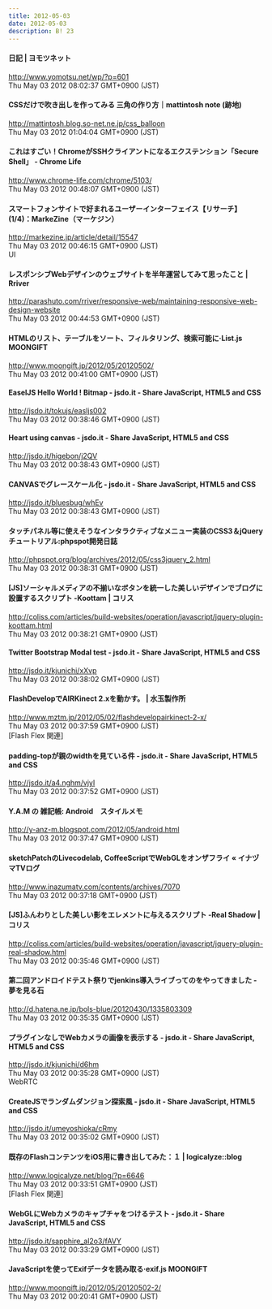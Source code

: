 ```yaml
---
title: 2012-05-03
date: 2012-05-03
description: B! 23
---
```


#### 日記 | ヨモツネット
http://www.yomotsu.net/wp/?p=601<br>
Thu May 03 2012 08:02:37 GMT+0900 (JST)<br>


#### CSSだけで吹き出しを作ってみる 三角の作り方｜mattintosh note (跡地)
http://mattintosh.blog.so-net.ne.jp/css_balloon<br>
Thu May 03 2012 01:04:04 GMT+0900 (JST)<br>


#### これはすごい！ChromeがSSHクライアントになるエクステンション「Secure Shell」 - Chrome Life
http://www.chrome-life.com/chrome/5103/<br>
Thu May 03 2012 00:48:07 GMT+0900 (JST)<br>


#### スマートフォンサイトで好まれるユーザーインターフェイス【リサーチ】 (1/4)：MarkeZine（マーケジン）
http://markezine.jp/article/detail/15547<br>
Thu May 03 2012 00:46:15 GMT+0900 (JST)<br>
UI


#### レスポンシブWebデザインのウェブサイトを半年運営してみて思ったこと  |  Rriver
http://parashuto.com/rriver/responsive-web/maintaining-responsive-web-design-website<br>
Thu May 03 2012 00:44:53 GMT+0900 (JST)<br>


#### HTMLのリスト、テーブルをソート、フィルタリング、検索可能に·List.js MOONGIFT
http://www.moongift.jp/2012/05/20120502/<br>
Thu May 03 2012 00:41:00 GMT+0900 (JST)<br>


#### EaselJS Hello World ! Bitmap - jsdo.it - Share JavaScript, HTML5 and CSS
http://jsdo.it/tokujs/easljs002<br>
Thu May 03 2012 00:38:46 GMT+0900 (JST)<br>


#### Heart using canvas - jsdo.it - Share JavaScript, HTML5 and CSS
http://jsdo.it/higebon/j2QV<br>
Thu May 03 2012 00:38:43 GMT+0900 (JST)<br>


#### CANVASでグレースケール化 - jsdo.it - Share JavaScript, HTML5 and CSS
http://jsdo.it/bluesbug/whEv<br>
Thu May 03 2012 00:38:43 GMT+0900 (JST)<br>


#### タッチパネル等に使えそうなインタラクティブなメニュー実装のCSS3＆jQueryチュートリアル:phpspot開発日誌
http://phpspot.org/blog/archives/2012/05/css3jquery_2.html<br>
Thu May 03 2012 00:38:31 GMT+0900 (JST)<br>


####   [JS]ソーシャルメディアの不揃いなボタンを統一した美しいデザインでブログに設置するスクリプト -Koottam | コリス
http://coliss.com/articles/build-websites/operation/javascript/jquery-plugin-koottam.html<br>
Thu May 03 2012 00:38:21 GMT+0900 (JST)<br>


#### Twitter Bootstrap Modal test - jsdo.it - Share JavaScript, HTML5 and CSS
http://jsdo.it/kjunichi/xXvp<br>
Thu May 03 2012 00:38:02 GMT+0900 (JST)<br>


#### FlashDevelopでAIRKinect 2.xを動かす。 | 水玉製作所
http://www.mztm.jp/2012/05/02/flashdevelopairkinect-2-x/<br>
Thu May 03 2012 00:37:59 GMT+0900 (JST)<br>
[Flash Flex 関連]


#### padding-topが親のwidthを見ている件 - jsdo.it - Share JavaScript, HTML5 and CSS
http://jsdo.it/a4.nghm/vjyI<br>
Thu May 03 2012 00:37:52 GMT+0900 (JST)<br>


#### Y.A.M の 雑記帳: Android　スタイルメモ
http://y-anz-m.blogspot.com/2012/05/android.html<br>
Thu May 03 2012 00:37:47 GMT+0900 (JST)<br>


#### sketchPatchのLivecodelab, CoffeeScriptでWebGLをオンザフライ « イナヅマTVログ
http://www.inazumatv.com/contents/archives/7070<br>
Thu May 03 2012 00:37:18 GMT+0900 (JST)<br>


####   [JS]ふんわりとした美しい影をエレメントに与えるスクリプト -Real Shadow | コリス
http://coliss.com/articles/build-websites/operation/javascript/jquery-plugin-real-shadow.html<br>
Thu May 03 2012 00:35:46 GMT+0900 (JST)<br>


#### 第二回アンドロイドテスト祭りでjenkins導入ライブってのをやってきました - 夢を見る石
http://d.hatena.ne.jp/bols-blue/20120430/1335803309<br>
Thu May 03 2012 00:35:35 GMT+0900 (JST)<br>


#### プラグインなしでWebカメラの画像を表示する - jsdo.it - Share JavaScript, HTML5 and CSS
http://jsdo.it/kjunichi/d6hm<br>
Thu May 03 2012 00:35:28 GMT+0900 (JST)<br>
WebRTC


#### CreateJSでランダムダンジョン探索風 - jsdo.it - Share JavaScript, HTML5 and CSS
http://jsdo.it/umeyoshioka/cRmy<br>
Thu May 03 2012 00:35:02 GMT+0900 (JST)<br>


#### 既存のFlashコンテンツをiOS用に書き出してみた：１ | logicalyze::blog
http://www.logicalyze.net/blog/?p=6646<br>
Thu May 03 2012 00:33:51 GMT+0900 (JST)<br>
[Flash Flex 関連]


#### WebGLにWebカメラのキャプチャをつけるテスト - jsdo.it - Share JavaScript, HTML5 and CSS
http://jsdo.it/sapphire_al2o3/fAVY<br>
Thu May 03 2012 00:33:29 GMT+0900 (JST)<br>


#### JavaScriptを使ってExifデータを読み取る·exif.js MOONGIFT
http://www.moongift.jp/2012/05/20120502-2/<br>
Thu May 03 2012 00:20:41 GMT+0900 (JST)<br>


